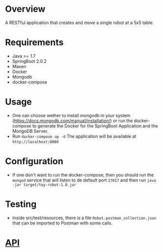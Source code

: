 # Overview

A RESTful application that creates and move a single robot at a 5x5 table.

# Requirements
  * Java >= 1.7
  * SpringBoot 2.0.2
  * Maven
  * Docker
  * Mongodb
  * docker-compose

# Usage
  * One can choose wether to install mongodb in your system (https://docs.mongodb.com/manual/installation/) or run the docker-compose to generate the Docker for the SpringBoot Application and the MongoDB Server.
  * Run `docker-compose up -d`
  The application will be available at `http://localhost:8080`
  
# Configuration
  * If one don't want to run the docker-compose, then you should run the `mongod` service that will listen to de default port `27017` and then run `java -jar target/toy-robot-1.0.jar`

# Testing
 * Inside src/test/resources, there is a file `Robot.postman_collection.json` that can be imported to Postman with some calls.

# [API](docs/API.md)
 
